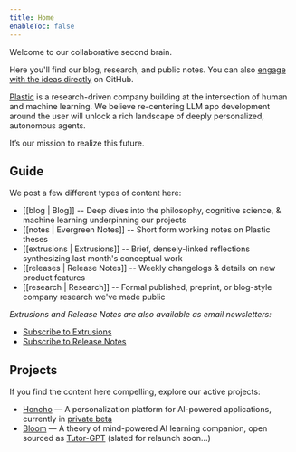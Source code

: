 ```yaml
---
title: Home
enableToc: false
---
```

Welcome to our collaborative second brain. 

Here you'll find our blog, research, and public notes. You can also [engage with the ideas directly](https://github.com/plastic-labs/blog) on GitHub.

[Plastic](https://plasticlabs.ai) is a research-driven company building at the intersection of human and machine learning. We believe re-centering LLM app development around the user will unlock a rich landscape of deeply personalized, autonomous agents.

It’s our mission to realize this future.

## Guide

We post a few different types of content here:
  
- [[blog | Blog]] -- Deep dives into the philosophy, cognitive science, & machine learning underpinning our projects
- [[notes | Evergreen Notes]] -- Short form working notes on Plastic theses
- [[extrusions | Extrusions]] -- Brief, densely-linked reflections synthesizing last month's conceptual work
- [[releases | Release Notes]] -- Weekly changelogs & details on new product features  
- [[research | Research]] -- Formal published, preprint, or blog-style company research we've made public

*Extrusions and Release Notes are also available as email newsletters:*
- [Subscribe to Extrusions](https://plasticlabs.typeform.com/extrusions)  
- [Subscribe to Release Notes](https://plasticlabs.typeform.com/honchoupdates)  

## Projects

If you find the content here compelling, explore our active projects:

- [Honcho](https://honcho.dev) — A personalization platform for AI-powered applications, currently in [private beta](https://plasticlabs.typeform.com/honchobeta)  
- [Bloom](https://bloombot.ai) — A theory of mind-powered AI learning companion, open sourced as [Tutor-GPT](https://github.com/plastic-labs/tutor-gpt) (slated for relaunch soon...)  
